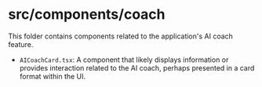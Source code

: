 # src/components/coach

This folder contains components related to the application's AI coach feature.

- `AICoachCard.tsx`: A component that likely displays information or provides interaction related to the AI coach, perhaps presented in a card format within the UI.